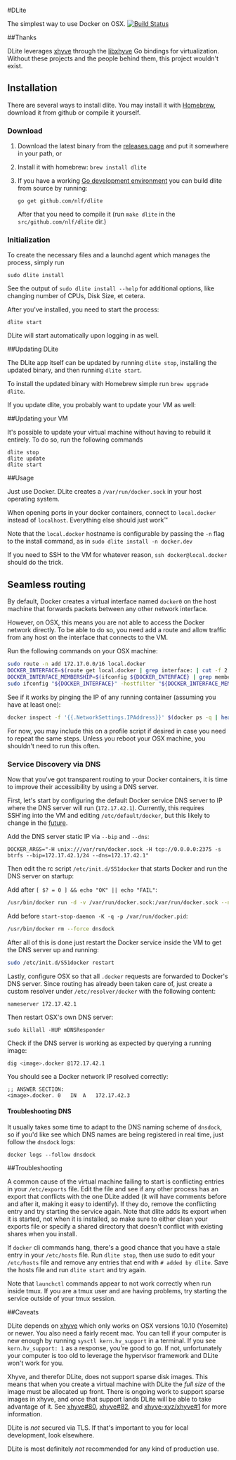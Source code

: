 #DLite

The simplest way to use Docker on OSX. [![Build Status](https://travis-ci.org/nlf/dlite.svg?branch=master)](https://travis-ci.org/nlf/dlite)

##Thanks

DLite leverages [xhyve](https://github.com/mist64/xhyve) through the [libxhyve](https://github.com/TheNewNormal/libxhyve) Go bindings for virtualization. Without these projects and the people behind them, this project wouldn't exist.

## Installation

There are several ways to install dlite. You may install it with [Homebrew](http://brew.sh/), download it from github or compile it yourself.

### Download

1. Download the latest binary from the [releases page](https://github.com/nlf/dlite/releases) and put it somewhere in your path, or
2. Install it with homebrew: `brew install dlite`
3. If you have a working [Go development environment](https://golang.org/doc/install) you can build dlite from source by running:

    ```
    go get github.com/nlf/dlite
    ```

    After that you need to compile it (run `make dlite` in the `src/github.com/nlf/dlite` dir.)

### Initialization

To create the necessary files and a launchd agent which manages the process, simply run

```
sudo dlite install
```

See the output of `sudo dlite install --help` for additional options, like changing number of CPUs, Disk Size, et cetera.

After you've installed, you need to start the process:

```
dlite start
```

DLite will start automatically upon logging in as well.

##Updating DLite

The DLite app itself can be updated by running `dlite stop`, installing the updated binary, and then running `dlite start`.

To install the updated binary with Homebrew simple run `brew upgrade dlite`.

If you update dlite, you probably want to update your VM as well:

##Updating your VM

It's possible to update your virtual machine without having to rebuild it entirely. To do so, run the following commands

```
dlite stop
dlite update
dlite start
```

##Usage

Just use Docker. DLite creates a `/var/run/docker.sock` in your host operating system.

When opening ports in your docker containers, connect to `local.docker` instead of `localhost`. Everything else should just work™

Note that the `local.docker` hostname is configurable by passing the `-n` flag to the install command, as in `sudo dlite install -n docker.dev`

If you need to SSH to the VM for whatever reason, `ssh docker@local.docker` should do the trick.

## Seamless routing

By default, Docker creates a virtual interface named `docker0` on the host machine that forwards packets between any other network interface.

However, on OSX, this means you are not able to access the Docker network directly. To be able to do so, you need add a route and allow traffic from any host on the interface that connects to the VM.

Run the following commands on your OSX machine:

```sh
sudo route -n add 172.17.0.0/16 local.docker
DOCKER_INTERFACE=$(route get local.docker | grep interface: | cut -f 2 -d: | tr -d ' ')
DOCKER_INTERFACE_MEMBERSHIP=$(ifconfig ${DOCKER_INTERFACE} | grep member: | cut -f 2 -d: | cut -c 2-4)
sudo ifconfig "${DOCKER_INTERFACE}" -hostfilter "${DOCKER_INTERFACE_MEMBERSHIP}"
```

See if it works by pinging the IP of any running container (assuming you have at least one):

```sh
docker inspect -f '{{.NetworkSettings.IPAddress}}' $(docker ps -q | head -1)
```

For now, you may include this on a profile script if desired in case you need to repeat the same steps. Unless you reboot your OSX machine, you shouldn't need to run this often.

### Service Discovery via DNS

Now that you've got transparent routing to your Docker containers, it is time to improve their accessibility by using a DNS server.

First, let's start by configuring the default Docker service DNS server to IP where the DNS server will run (`172.17.42.1`). Currently, this requires SSH'ing into the VM and editing `/etc/default/docker`, but this likely to change in the [future](https://github.com/nlf/dlite/issues/90).

Add the DNS server static IP via `--bip` and `--dns`:

```
DOCKER_ARGS="-H unix:///var/run/docker.sock -H tcp://0.0.0.0:2375 -s btrfs --bip=172.17.42.1/24 --dns=172.17.42.1"
```

Then edit the rc script `/etc/init.d/S51docker` that starts Docker and run the DNS server on startup:

Add after `[ $? = 0 ] && echo "OK" || echo "FAIL"`:

```sh
/usr/bin/docker run -d -v /var/run/docker.sock:/var/run/docker.sock --name dnsdock -p 172.17.42.1:53:53/udp tonistiigi/dnsdock
```

Add before `start-stop-daemon -K -q -p /var/run/docker.pid`:

```sh
/usr/bin/docker rm --force dnsdock
```

After all of this is done just restart the Docker service inside the VM to get the DNS server up and running:

```sh
sudo /etc/init.d/S51docker restart
```

Lastly, configure OSX so that all `.docker` requests are forwarded to Docker's DNS server. Since routing has already been taken care of, just create a custom resolver under `/etc/resolver/docker` with the following content:

```
nameserver 172.17.42.1
```

Then restart OSX's own DNS server:

```
sudo killall -HUP mDNSResponder
```

Check if the DNS server is working as expected by querying a running image:

```sh
dig <image>.docker @172.17.42.1
```

You should see a Docker network IP resolved correctly:

```
;; ANSWER SECTION:
<image>.docker.	0	IN	A	172.17.42.3
```

#### Troubleshooting DNS

It usually takes some time to adapt to the DNS naming scheme of `dnsdock`, so if you'd like see which DNS names are being registered in real time, just follow the `dnsdock` logs:

`docker logs --follow dnsdock`

##Troubleshooting

A common cause of the virtual machine failing to start is conflicting entries in your `/etc/exports` file. Edit the file and see if any other process has an export that conflicts with the one DLite added (it will have comments before and after it, making it easy to identify). If they do, remove the conflicting entry and try starting the service again. Note that dlite adds its export when it is started, not when it is installed, so make sure to either clean your exports file or specify a shared directory that doesn't conflict with existing shares when you install.

If `docker` cli commands hang, there's a good chance that you have a stale entry in your `/etc/hosts` file. Run `dlite stop`, then use sudo to edit your `/etc/hosts` file and remove any entries that end with `# added by dlite`. Save the hosts file and run `dlite start` and try again.

Note that `launchctl` commands appear to not work correctly when run inside tmux. If you are a tmux user and are having problems, try starting the service outside of your tmux session.

##Caveats

DLite depends on [xhyve](https://github.com/mist64/xhyve) which only works on OSX versions 10.10 (Yosemite) or newer. You also need a fairly recent mac. You can tell if your computer is new enough by running `sysctl kern.hv_support` in a terminal. If you see `kern.hv_support: 1` as a response, you're good to go. If not, unfortunately your computer is too old to leverage the hypervisor framework and DLite won't work for you.

Xhyve, and therefor DLite, does not support sparse disk images. This means that when you create a virtual machine with DLite the *full size* of the image must be allocated up front. There is ongoing work to support sparse images in xhyve, and once that support lands DLite will be able to take advantage of it. See [xhyve#80](https://github.com/mist64/xhyve/pull/80), [xhyve#82](https://github.com/mist64/xhyve/pull/82), and [xhyve-xyz/xhyve#1](https://github.com/xhyve-xyz/xhyve/pull/1) for more information.

DLite is *not* secured via TLS. If that's important to you for local development, look elsewhere.

DLite is most definitely *not* recommended for any kind of production use.
